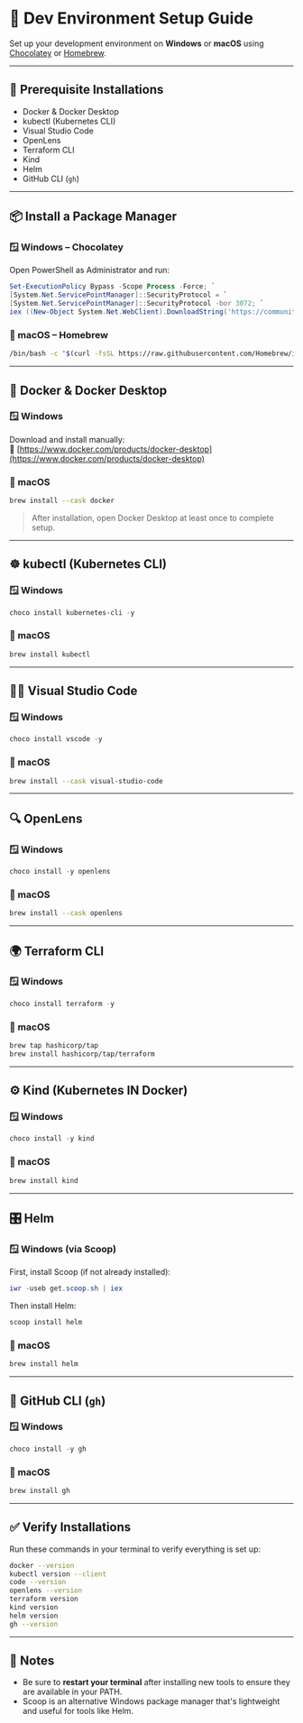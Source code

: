 # 🧰 Dev Environment Setup Guide

Set up your development environment on **Windows** or **macOS** using [Chocolatey](https://chocolatey.org/) or [Homebrew](https://brew.sh/).

---

## 🧰 Prerequisite Installations

- Docker & Docker Desktop
- kubectl (Kubernetes CLI)
- Visual Studio Code
- OpenLens
- Terraform CLI
- Kind
- Helm
- GitHub CLI (`gh`)

---

## 📦 Install a Package Manager

### 🪟 Windows – Chocolatey

Open PowerShell as Administrator and run:

```powershell
Set-ExecutionPolicy Bypass -Scope Process -Force; `
[System.Net.ServicePointManager]::SecurityProtocol = `
[System.Net.ServicePointManager]::SecurityProtocol -bor 3072; `
iex ((New-Object System.Net.WebClient).DownloadString('https://community.chocolatey.org/install.ps1'))
```

### 🍎 macOS – Homebrew

```bash
/bin/bash -c "$(curl -fsSL https://raw.githubusercontent.com/Homebrew/install/HEAD/install.sh)"
```

---

## 🐳 Docker & Docker Desktop

### 🪟 Windows

Download and install manually:  
🔗 [https://www.docker.com/products/docker-desktop](https://www.docker.com/products/docker-desktop)

### 🍎 macOS

```bash
brew install --cask docker
```

> After installation, open Docker Desktop at least once to complete setup.

---

## ☸️ kubectl (Kubernetes CLI)

### 🪟 Windows

```powershell
choco install kubernetes-cli -y
```

### 🍎 macOS

```bash
brew install kubectl
```

---

## 🧑‍💻 Visual Studio Code

### 🪟 Windows

```powershell
choco install vscode -y
```

### 🍎 macOS

```bash
brew install --cask visual-studio-code
```

---

## 🔍 OpenLens

### 🪟 Windows

```powershell
choco install -y openlens
```

### 🍎 macOS

```bash
brew install --cask openlens
```

---

## 🌍 Terraform CLI

### 🪟 Windows

```powershell
choco install terraform -y
```

### 🍎 macOS

```bash
brew tap hashicorp/tap
brew install hashicorp/tap/terraform
```

---

## ⚙️ Kind (Kubernetes IN Docker)

### 🪟 Windows

```powershell
choco install -y kind
```

### 🍎 macOS

```bash
brew install kind
```

---

## 🎛️ Helm

### 🪟 Windows (via Scoop)

First, install Scoop (if not already installed):

```powershell
iwr -useb get.scoop.sh | iex
```

Then install Helm:

```powershell
scoop install helm
```

### 🍎 macOS

```bash
brew install helm
```

---

## 🧰 GitHub CLI (`gh`)

### 🪟 Windows

```powershell
choco install -y gh
```

### 🍎 macOS

```bash
brew install gh
```

---

## ✅ Verify Installations

Run these commands in your terminal to verify everything is set up:

```bash
docker --version
kubectl version --client
code --version
openlens --version
terraform version
kind version
helm version
gh --version
```

---

## 📝 Notes

- Be sure to **restart your terminal** after installing new tools to ensure they are available in your PATH.
- Scoop is an alternative Windows package manager that's lightweight and useful for tools like Helm.
